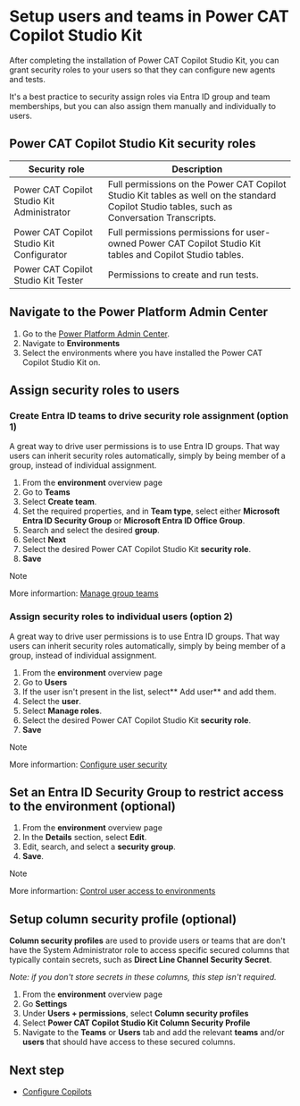 # Setup users and teams in Power CAT Copilot Studio Kit

After completing the installation of Power CAT Copilot Studio Kit, you can grant security roles to your users so that they can configure new agents and tests.

It's a best practice to security assign roles via Entra ID group and team memberships, but you can also assign them manually and individually to users.

## Power CAT Copilot Studio Kit security roles

| Security role | Description |
| --- | --- |
| Power CAT Copilot Studio Kit Administrator | Full permissions on the Power CAT Copilot Studio Kit tables as well on the standard Copilot Studio tables, such as Conversation Transcripts. |
| Power CAT Copilot Studio Kit Configurator | Full permissions permissions for user-owned Power CAT Copilot Studio Kit tables and Copilot Studio tables. |
| Power CAT Copilot Studio Kit Tester | Permissions to create and run tests. |

## Navigate to the Power Platform Admin Center

1. Go to the [Power Platform Admin Center](https://admin.powerplatform.microsoft.com/).
2. Navigate to **Environments**
3. Select the environments where you have installed the Power CAT Copilot Studio Kit on.

## Assign security roles to users

### Create Entra ID teams to drive security role assignment (option 1)

A great way to drive user permissions is to use Entra ID groups.
That way users can inherit security roles automatically, simply by being member of a group, instead of individual assignment.

1. From the **environment** overview page
2. Go to **Teams**
3. Select **Create team**.
4. Set the required properties, and in **Team type**, select either **Microsoft Entra ID Security Group** or **Microsoft Entra ID Office Group**.
5. Search and select the desired **group**.
6. Select **Next**
7. Select the desired Power CAT Copilot Studio Kit **security role**.
8. **Save**

> [!NOTE]
> More informartion: [Manage group teams](https://learn.microsoft.com/power-platform/admin/manage-group-teams)

### Assign security roles to individual users (option 2)

A great way to drive user permissions is to use Entra ID groups.
That way users can inherit security roles automatically, simply by being member of a group, instead of individual assignment.

1. From the **environment** overview page
2. Go to **Users**
3. If the user isn't present in the list, select** Add user** and add them.
4. Select the **user**.
5. Select **Manage roles**.
6. Select the desired Power CAT Copilot Studio Kit **security role**.
7. **Save**

> [!NOTE]
> More informartion: [Configure user security](https://learn.microsoft.com/en-us/power-platform/admin/database-security)

## Set an Entra ID Security Group to restrict access to the environment (optional)

1. From the **environment** overview page
2. In the **Details** section, select **Edit**.
3. Edit, search, and select a **security group**.
4. **Save**.

> [!NOTE]
> More informartion: [Control user access to environments](https://learn.microsoft.com/power-platform/admin/control-user-access)

## Setup column security profile (optional)

**Column security profiles** are used to provide users or teams that are don't have the System Administrator role to access specific secured columns that typically contain secrets, such as **Direct Line Channel Security Secret**.

_Note: if you don't store secrets in these columns, this step isn't required._

1. From the **environment** overview page
2. Go **Settings**
3. Under **Users + permissions**, select **Column security profiles**
4. Select **Power CAT Copilot Studio Kit Column Security Profile**
5. Navigate to the **Teams** or **Users** tab and add the relevant **teams** and/or **users** that should have access to these secured columns.

## Next step
- [Configure Copilots](./CONFIGURE_COPILOTS.md)
